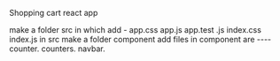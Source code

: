 Shopping cart react app



make a folder src in which add - app.css
                                  app.js
                                  app.test .js
                                  index.css
                                  index.js
         in src make a folder component add files in component are
                             ---- counter.
                                  counters.
                                  navbar.
